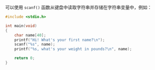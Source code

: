 可以使用 `scanf()` 函数从键盘中读取字符串并存储在字符串变量中，例如：

```c
#include <stdio.h>

int main(void)
{
    char name[40];
    printf("Hi! What's your first name?\n");
    scanf("%s", name);
    printf("%s, what's your weight in pounds?\n", name);

    return 0;
}
```

